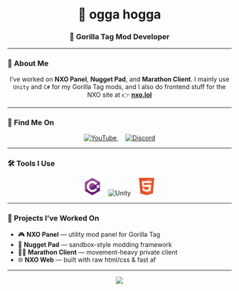 <h1 align="center">🚀 ogga hogga </h1>
<h3 align="center">🐒 Gorilla Tag Mod Developer</h3>

---

### 🧠 About Me  
<p align="center">
  I’ve worked on <strong>NXO Panel</strong>, <strong>Nugget Pad</strong>, and <strong>Marathon Client</strong>.  
  I mainly use <code>Unity</code> and <code>C#</code> for my Gorilla Tag mods,  
  and I also do frontend stuff for the NXO site at 👉  
  <a href="https://nxo.lol" target="_blank"><strong>nxo.lol</strong></a>
</p>

---

### 📡 Find Me On  
<p align="center">
  <a href="https://www.youtube.com/@nuggetxogga" target="_blank">
    <img src="https://raw.githubusercontent.com/rahuldkjain/github-profile-readme-generator/master/src/images/icons/Social/youtube.svg" alt="YouTube" width="40" />
  </a>
  &nbsp;&nbsp;&nbsp;
  <a href="https://discord.gg/nxoontop" target="_blank">
    <img src="https://raw.githubusercontent.com/rahuldkjain/github-profile-readme-generator/master/src/images/icons/Social/discord.svg" alt="Discord" width="40" />
  </a>
</p>

---

### 🛠️ Tools I Use  
<p align="center">
  <img src="https://raw.githubusercontent.com/devicons/devicon/master/icons/csharp/csharp-original.svg" alt="C#" width="40" height="40"/>
  &nbsp;&nbsp;
  <img src="https://www.vectorlogo.zone/logos/unity3d/unity3d-icon.svg" alt="Unity" width="40" height="40"/>
  &nbsp;&nbsp;
  <img src="https://raw.githubusercontent.com/devicons/devicon/master/icons/html5/html5-original.svg" alt="HTML" width="40" height="40"/>
</p>

---

### 🧪 Projects I’ve Worked On
- 🎮 **NXO Panel** — utility mod panel for Gorilla Tag
- 🧱 **Nugget Pad** — sandbox-style modding framework
- 🧍‍♂️ **Marathon Client** — movement-heavy private client
- 🌐 **NXO Web** — built with raw html/css & fast af

---

<p align="center">
  <img src="https://capsule-render.vercel.app/api?type=waving&color=0:00e5ff,100:000000&height=120&section=footer"/>
</p>
